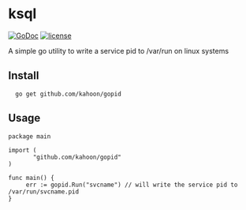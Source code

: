# ksql

[![GoDoc](https://godoc.org/github.com/kahoon/gopid?status.png)](https://godoc.org/github.com/kahoon/gopid) [![license](http://img.shields.io/badge/license-MIT-red.svg?style=flat)](https://raw.githubusercontent.com/kahoon/ksql/master/LICENSE)

A simple go utility to write a service pid to /var/run on linux systems

## Install

```
  go get github.com/kahoon/gopid
```
  
## Usage

```
package main

import (
       "github.com/kahoon/gopid"
)

func main() {
     err := gopid.Run("svcname") // will write the service pid to /var/run/svcname.pid
}

```
